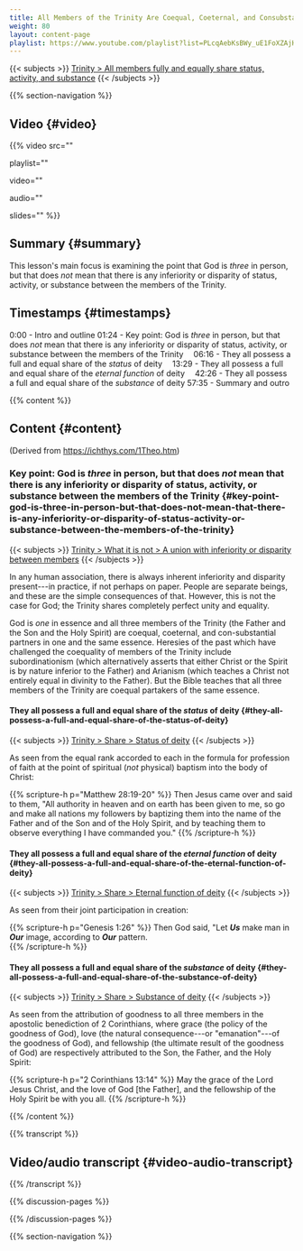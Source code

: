 ```yaml
---
title: All Members of the Trinity Are Coequal, Coeternal, and Consubstantial
weight: 80
layout: content-page
playlist: https://www.youtube.com/playlist?list=PLcqAebKsBWy_uE1FoXZAjHKMHV1wWcAD8
---
```


{{< subjects >}}
<a href="/subject-index/#trinity-all-members-fully-and-equally-share-status-activity-and-substance">Trinity > All members fully and equally share status, activity, and substance</a>
{{< /subjects >}}

{{% section-navigation %}}

## Video {#video}

{{% video
src=""

playlist=""

video=""

audio=""

slides=""
%}}

## Summary {#summary}

This lesson's main focus is examining the point that God is *three* in person, but that does *not* mean that there is any inferiority or disparity of status, activity, or substance between the members of the Trinity.

## Timestamps {#timestamps}

0:00 - Intro and outline
01:24 - Key point: God is *three* in person, but that does *not* mean that there is any inferiority or disparity of status, activity, or substance between the members of the Trinity
&emsp;06:16 - They all possess a full and equal share of the *status* of deity
&emsp;13:29 - They all possess a full and equal share of the *eternal function* of deity
&emsp;42:26 - They all possess a full and equal share of the *substance* of deity
57:35 - Summary and outro

{{% content %}}

## Content {#content}

(Derived from https://ichthys.com/1Theo.htm)

<!-- --- -->

### Key point: God is *three* in person, but that does *not* mean that there is any inferiority or disparity of status, activity, or substance between the members of the Trinity {#key-point-god-is-three-in-person-but-that-does-not-mean-that-there-is-any-inferiority-or-disparity-of-status-activity-or-substance-between-the-members-of-the-trinity}

{{< subjects >}}
<a href="/subject-index/#trinity-what-it-is-not-a-union-with-inferiority-or-disparity-between-members">Trinity > What it is not > A union with inferiority or disparity between members</a>
{{< /subjects >}}

In any human association, there is always inherent inferiority and disparity present---in practice, if not perhaps on paper. People are separate beings, and these are the simple consequences of that. However, this is not the case for God; the Trinity shares completely perfect unity and equality.

God is *one* in essence and all three members of the Trinity (the Father and the Son and the Holy Spirit) are coequal, coeternal, and con-substantial partners in one and the same essence. Heresies of the past which have challenged the coequality of members of the Trinity include subordinationism (which alternatively asserts that either Christ or the Spirit is by nature inferior to the Father) and Arianism (which teaches a Christ not entirely equal in divinity to the Father). But the Bible teaches that all three members of the Trinity are coequal partakers of the same essence.

<!-- --- -->

#### They all possess a full and equal share of the *status* of deity {#they-all-possess-a-full-and-equal-share-of-the-status-of-deity}

{{< subjects >}}
<a href="/subject-index/#trinity-share-status-of-deity">Trinity > Share > Status of deity</a>
{{< /subjects >}}

As seen from the equal rank accorded to each in the formula for profession of faith at the point of spiritual (*not* physical) baptism into the body of Christ:

{{% scripture-h p="Matthew 28:19-20" %}}
Then Jesus came over and said to them, "All authority in heaven and on earth has been given to me, so go and make all nations my followers by baptizing them into the name of the Father and of the Son and of the Holy Spirit, and by teaching them to observe everything I have commanded you."
{{% /scripture-h %}}

<!-- --- -->

#### They all possess a full and equal share of the *eternal function* of deity {#they-all-possess-a-full-and-equal-share-of-the-eternal-function-of-deity}

{{< subjects >}}
<a href="/subject-index/#trinity-share-eternal-function-of-deity">Trinity > Share > Eternal function of deity</a>
{{< /subjects >}}

As seen from their joint participation in creation:

{{% scripture-h p="Genesis 1:26" %}}
Then God said, "Let ***Us*** make man in ***Our*** image, according to ***Our*** pattern.  
{{% /scripture-h %}}

<!-- --- -->

#### They all possess a full and equal share of the *substance* of deity {#they-all-possess-a-full-and-equal-share-of-the-substance-of-deity}

{{< subjects >}}
<a href="/subject-index/#trinity-share-substance-of-deity">Trinity > Share > Substance of deity</a>
{{< /subjects >}}

As seen from the attribution of goodness to all three members in the apostolic benediction of 2 Corinthians, where grace (the policy of the goodness of God), love (the natural consequence---or "emanation"---of the goodness of God), and fellowship (the ultimate result of the goodness of God) are respectively attributed to the Son, the Father, and the Holy Spirit:

{{% scripture-h p="2 Corinthians 13:14" %}}
May the grace of the Lord Jesus Christ, and the love of God [the Father], and the fellowship of the Holy Spirit be with you all.
{{% /scripture-h %}}

{{% /content %}}

{{% transcript %}}

## Video/audio transcript {#video-audio-transcript}



{{% /transcript %}}

{{% discussion-pages %}}

{{% /discussion-pages %}}

{{% section-navigation %}}
